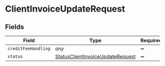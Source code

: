 # ClientInvoiceUpdateRequest


## Fields

| Field                                                                                       | Type                                                                                        | Required                                                                                    | Description                                                                                 |
| ------------------------------------------------------------------------------------------- | ------------------------------------------------------------------------------------------- | ------------------------------------------------------------------------------------------- | ------------------------------------------------------------------------------------------- |
| `creditFeeHandling`                                                                         | *any*                                                                                       | :heavy_minus_sign:                                                                          | N/A                                                                                         |
| `status`                                                                                    | [StatusClientInvoiceUpdateRequest](../../models/shared/statusclientinvoiceupdaterequest.md) | :heavy_minus_sign:                                                                          | N/A                                                                                         |